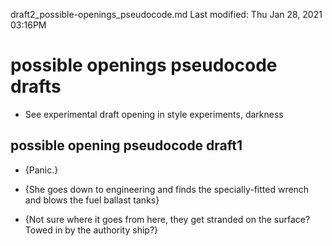 draft2_possible-openings_pseudocode.md
Last modified: Thu Jan 28, 2021  03:16PM

# possible openings pseudocode drafts
* See experimental draft opening in style experiments, darkness



## possible opening pseudocode draft1









* {Panic.}

* {She goes down to engineering and finds the specially-fitted wrench and blows the fuel ballast tanks}

* {Not sure where it goes from here, they get stranded on the surface? Towed in by the authority ship?}



